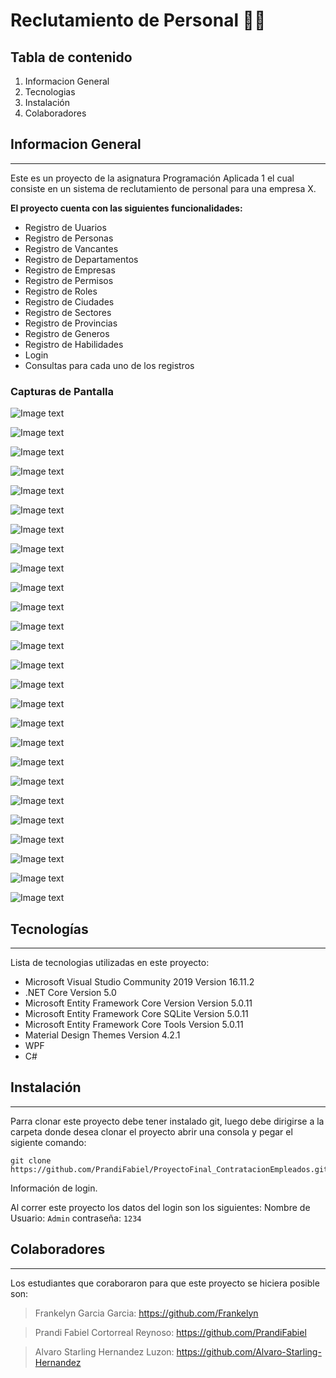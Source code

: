# Reclutamiento de Personal 👨‍💼 


## Tabla de contenido
1. Informacion General
2. Tecnologias
3. Instalación
4. Colaboradores


## Informacion General
***
Este es un proyecto de la asignatura Programación Aplicada 1 el cual consiste en un sistema de reclutamiento de personal para una empresa X.

**El proyecto cuenta con las siguientes funcionalidades:**
- Registro de Uuarios
- Registro de Personas
- Registro de Vancantes
- Registro de Departamentos
- Registro de Empresas
- Registro de Permisos
- Registro de Roles
- Registro de Ciudades
- Registro de Sectores
- Registro de Provincias
- Registro de Generos
- Registro de Habilidades
- Login
- Consultas para cada uno de los registros

### Capturas de Pantalla
![Image text](https://github.com/Alvaro-Starling-Hernandez/Imagenes/blob/master/Login.jpg)

![Image text](https://github.com/Alvaro-Starling-Hernandez/Imagenes/blob/master/Inicio.jpg)

![Image text](https://github.com/Alvaro-Starling-Hernandez/Imagenes/blob/master/ImagenesDeLosRegistros/rCiudades.jpg)

![Image text](https://github.com/Alvaro-Starling-Hernandez/Imagenes/blob/master/ImagenesDeLosRegistros/rSectores.jpg)

![Image text](https://github.com/Alvaro-Starling-Hernandez/Imagenes/blob/master/ImagenesDeLosRegistros/rRoles.jpg)

![Image text](https://github.com/Alvaro-Starling-Hernandez/Imagenes/blob/master/ImagenesDeLosRegistros/rUsuarios.jpg)

![Image text](https://github.com/Alvaro-Starling-Hernandez/Imagenes/blob/master/ImagenesDeLosRegistros/rProvincias.jpg)

![Image text](https://github.com/Alvaro-Starling-Hernandez/Imagenes/blob/master/ImagenesDeLosRegistros/rPermisos.jpg)

![Image text](https://github.com/Alvaro-Starling-Hernandez/Imagenes/blob/master/ImagenesDeLosRegistros/rEmpresas.jpg)

![Image text](https://github.com/Alvaro-Starling-Hernandez/Imagenes/blob/master/ImagenesDeLosRegistros/rGeneros.jpg)

![Image text](https://github.com/Alvaro-Starling-Hernandez/Imagenes/blob/master/ImagenesDeLosRegistros/rPersonas.jpg)

![Image text](https://github.com/Alvaro-Starling-Hernandez/Imagenes/blob/master/ImagenesDeLosRegistros/rHabilidades.jpg)

![Image text](https://github.com/Alvaro-Starling-Hernandez/Imagenes/blob/master/ImagenesDeLosRegistros/rDepartamento.jpg)

![Image text](https://github.com/Alvaro-Starling-Hernandez/Imagenes/blob/master/ImagenesDeLosRegistros/rVacantes.jpg)



![Image text](https://github.com/Alvaro-Starling-Hernandez/Imagenes/blob/master/ImagenesDeLasConsultas/cCiudades.jpg)

![Image text](https://github.com/Alvaro-Starling-Hernandez/Imagenes/blob/master/ImagenesDeLasConsultas/cSectores.jpg)

![Image text](https://github.com/Alvaro-Starling-Hernandez/Imagenes/blob/master/ImagenesDeLasConsultas/cRoles.jpg)

![Image text](https://github.com/Alvaro-Starling-Hernandez/Imagenes/blob/master/ImagenesDeLasConsultas/cUsuarios.jpg)

![Image text](https://github.com/Alvaro-Starling-Hernandez/Imagenes/blob/master/ImagenesDeLasConsultas/cProvincias.jpg)

![Image text](https://github.com/Alvaro-Starling-Hernandez/Imagenes/blob/master/ImagenesDeLasConsultas/cPermisos.jpg)

![Image text](https://github.com/Alvaro-Starling-Hernandez/Imagenes/blob/master/ImagenesDeLasConsultas/cEmpresas.jpg)

![Image text](https://github.com/Alvaro-Starling-Hernandez/Imagenes/blob/master/ImagenesDeLasConsultas/cGeneros.jpg)

![Image text](https://github.com/Alvaro-Starling-Hernandez/Imagenes/blob/master/ImagenesDeLasConsultas/cPersonas.jpg)

![Image text](https://github.com/Alvaro-Starling-Hernandez/Imagenes/blob/master/ImagenesDeLasConsultas/cHabilidades.jpg)

![Image text](https://github.com/Alvaro-Starling-Hernandez/Imagenes/blob/master/ImagenesDeLasConsultas/cDepartamentos.jpg)

![Image text](https://github.com/Alvaro-Starling-Hernandez/Imagenes/blob/master/ImagenesDeLasConsultas/cVacantes.jpg)
## Tecnologías
***
Lista de tecnologias utilizadas en este proyecto:
* Microsoft Visual Studio Community 2019 Version 16.11.2
* .NET Core Version 5.0
* Microsoft Entity Framework Core Version Version 5.0.11
* Microsoft Entity Framework Core SQLite Version 5.0.11
* Microsoft Entity Framework Core Tools Version 5.0.11
* Material Design Themes Version 4.2.1
* WPF
* C#
## Instalación
***
Parra clonar este proyecto debe tener instalado git, luego debe dirigirse a la carpeta donde desea clonar el proyecto abrir una consola y pegar el sigiente comando:
```
git clone https://github.com/PrandiFabiel/ProyectoFinal_ContratacionEmpleados.git
```
Información de login.

Al correr este proyecto los datos del login son los siguientes:
Nombre de Usuario: ```Admin``` 
contraseña: ```1234```
## Colaboradores
***
Los estudiantes que coraboraron para que este proyecto se hiciera posible son:
> Frankelyn Garcia Garcia: https://github.com/Frankelyn

> Prandi Fabiel Cortorreal Reynoso: https://github.com/PrandiFabiel

> Alvaro Starling Hernandez Luzon: https://github.com/Alvaro-Starling-Hernandez
